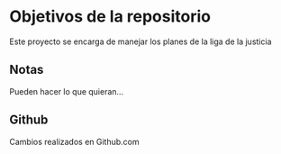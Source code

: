 # Objetivos de la repositorio

Este proyecto se encarga de manejar los planes de la liga de la justicia


## Notas
Pueden hacer lo que quieran...

## Github

Cambios realizados en Github.com
